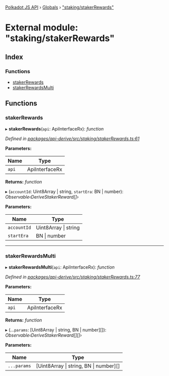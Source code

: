 [Polkadot JS API](../README.md) › [Globals](../globals.md) › ["staking/stakerRewards"](_staking_stakerrewards_.md)

# External module: "staking/stakerRewards"

## Index

### Functions

* [stakerRewards](_staking_stakerrewards_.md#stakerrewards)
* [stakerRewardsMulti](_staking_stakerrewards_.md#stakerrewardsmulti)

## Functions

###  stakerRewards

▸ **stakerRewards**(`api`: ApiInterfaceRx): *function*

*Defined in [packages/api-derive/src/staking/stakerRewards.ts:61](https://github.com/polkadot-js/api/blob/8c6505d870/packages/api-derive/src/staking/stakerRewards.ts#L61)*

**Parameters:**

Name | Type |
------ | ------ |
`api` | ApiInterfaceRx |

**Returns:** *function*

▸ (`accountId`: Uint8Array | string, `startEra`: BN | number): *Observable‹DeriveStakerReward[]›*

**Parameters:**

Name | Type |
------ | ------ |
`accountId` | Uint8Array &#124; string |
`startEra` | BN &#124; number |

___

###  stakerRewardsMulti

▸ **stakerRewardsMulti**(`api`: ApiInterfaceRx): *function*

*Defined in [packages/api-derive/src/staking/stakerRewards.ts:77](https://github.com/polkadot-js/api/blob/8c6505d870/packages/api-derive/src/staking/stakerRewards.ts#L77)*

**Parameters:**

Name | Type |
------ | ------ |
`api` | ApiInterfaceRx |

**Returns:** *function*

▸ (...`params`: [Uint8Array | string, BN | number][]): *Observable‹DeriveStakerReward[][]›*

**Parameters:**

Name | Type |
------ | ------ |
`...params` | [Uint8Array &#124; string, BN &#124; number][] |
